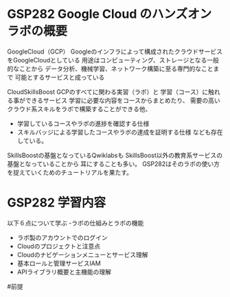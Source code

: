 # GSP282 Google Cloud のハンズオンラボの概要

GoogleCloud（GCP）
Googleのインフラによって構成されたクラウドサービスをGoogleCloudとしている
用途はコンピューティング、ストレージとなる一般的なことから
データ分析、機械学習、ネットワーク構築に至る専門的なことまで
可能とするサービスと成っている

CloudSkillsBoost
GCPのすべてに関わる実習（ラボ）と
学習（コース）に触れる事ができるサービス
学習に必要な内容をコースからまとめたり、
需要の高いクラウド系スキルをラボで構築することができる他、
- 学習しているコースやラボの進捗を確認する仕様
- スキルバッジによる学習したコースやラボの達成を証明する仕様
なども存在している。

SkillsBoostの基盤となっているQwiklabsも
SkillsBoost以外の教育系サービスの基盤となっていることから
耳にすることも多い。
GSP282はそのラボの使い方を捉えていくためのチュートリアルを果たす。

# GSP282 学習内容
以下６点について学ぶ
-ラボの仕組みとラボの機能
- ラボ製のアカウントでのログイン
- Cloudのプロジェクトと注意点
- Cloudのナビゲーションメニューとサービス理解
- 基本ロールと管理サービスIAM
- APIライブラリ概要と主機能の理解

#前提
